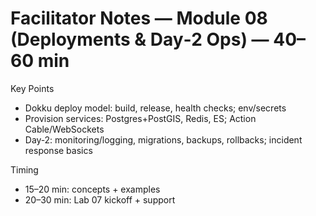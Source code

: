 # Facilitator Notes — Module 08 (Deployments & Day‑2 Ops) — 40–60 min

Key Points
- Dokku deploy model: build, release, health checks; env/secrets
- Provision services: Postgres+PostGIS, Redis, ES; Action Cable/WebSockets
- Day‑2: monitoring/logging, migrations, backups, rollbacks; incident response basics

Timing
- 15–20 min: concepts + examples
- 20–30 min: Lab 07 kickoff + support

